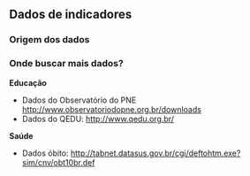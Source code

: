 Dados de indicadores
--

### Origem dos dados



### Onde buscar mais dados?

**Educação**

* Dados do Observatório do PNE http://www.observatoriodopne.org.br/downloads
* Dados do QEDU: http://www.qedu.org.br/

**Saúde**
* Dados óbito: http://tabnet.datasus.gov.br/cgi/deftohtm.exe?sim/cnv/obt10br.def

